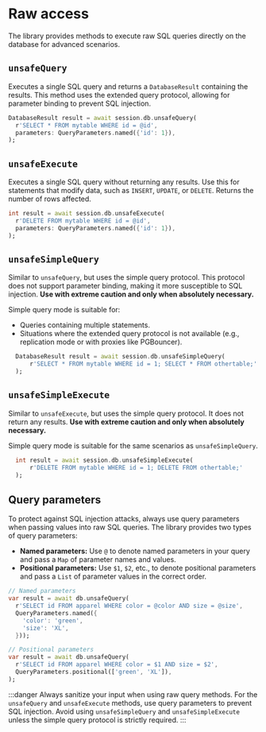 # Raw access

The library provides methods to execute raw SQL queries directly on the database for advanced scenarios.

## `unsafeQuery`

Executes a single SQL query and returns a `DatabaseResult` containing the results. This method uses the extended query protocol, allowing for parameter binding to prevent SQL injection.

```dart
DatabaseResult result = await session.db.unsafeQuery(
  r'SELECT * FROM mytable WHERE id = @id', 
  parameters: QueryParameters.named({'id': 1}),
);
```

## `unsafeExecute`

Executes a single SQL query without returning any results. Use this for statements that modify data, such as `INSERT`, `UPDATE`, or `DELETE`. Returns the number of rows affected.

```dart
int result = await session.db.unsafeExecute(
  r'DELETE FROM mytable WHERE id = @id',
  parameters: QueryParameters.named({'id': 1}),
);
```

## `unsafeSimpleQuery`

Similar to `unsafeQuery`, but uses the simple query protocol. This protocol does not support parameter binding, making it more susceptible to SQL injection. **Use with extreme caution and only when absolutely necessary.**

Simple query mode is suitable for:

* Queries containing multiple statements.
* Situations where the extended query protocol is not available (e.g., replication mode or with proxies like PGBouncer).

```dart
  DatabaseResult result = await session.db.unsafeSimpleQuery(
      r'SELECT * FROM mytable WHERE id = 1; SELECT * FROM othertable;'
  );
```

## `unsafeSimpleExecute`

Similar to `unsafeExecute`, but uses the simple query protocol. It does not return any results. **Use with extreme caution and only when absolutely necessary.**

Simple query mode is suitable for the same scenarios as `unsafeSimpleQuery`.

```dart
  int result = await session.db.unsafeSimpleExecute(
      r'DELETE FROM mytable WHERE id = 1; DELETE FROM othertable;'
  );
```

## Query parameters

To protect against SQL injection attacks, always use query parameters when passing values into raw SQL queries. The library provides two types of query parameters:

* **Named parameters:** Use `@` to denote named parameters in your query and pass a `Map` of parameter names and values.
* **Positional parameters:** Use `$1`, `$2`, etc., to denote positional parameters and pass a `List` of parameter values in the correct order.

```dart
// Named parameters
var result = await db.unsafeQuery(
  r'SELECT id FROM apparel WHERE color = @color AND size = @size',
  QueryParameters.named({
    'color': 'green',
    'size': 'XL',
  }));

// Positional parameters
var result = await db.unsafeQuery(
  r'SELECT id FROM apparel WHERE color = $1 AND size = $2',
  QueryParameters.positional(['green', 'XL']),
);
```

:::danger
Always sanitize your input when using raw query methods. For the `unsafeQuery` and `unsafeExecute` methods, use query parameters to prevent SQL injection. Avoid using `unsafeSimpleQuery` and `unsafeSimpleExecute` unless the simple query protocol is strictly required.
:::
